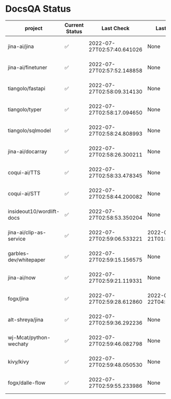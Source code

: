 # DocsQA Status

|         project         |Current Status|        Last Check        |      Last Downtime       |                      % Uptime                       |
|-------------------------|--------------|--------------------------|--------------------------|-----------------------------------------------------|
|jina-ai/jina             |✅            |2022-07-27T02:57:40.641026|None                      |100.0 (since 2022-07-20 17:11:38.421227)             |
|jina-ai/finetuner        |✅            |2022-07-27T02:57:52.148858|None                      |100.0 (since 2022-07-20 17:11:38.421227)             |
|tiangolo/fastapi         |✅            |2022-07-27T02:58:09.314130|None                      |100.0 (since 2022-07-20 17:11:38.421227)             |
|tiangolo/typer           |✅            |2022-07-27T02:58:17.094650|None                      |100.0 (since 2022-07-20 17:11:38.421227)             |
|tiangolo/sqlmodel        |✅            |2022-07-27T02:58:24.808993|None                      |100.0 (since 2022-07-20 17:11:38.421227)             |
|jina-ai/docarray         |✅            |2022-07-27T02:58:26.300211|None                      |100.0 (since 2022-07-20 17:11:38.421227)             |
|coqui-ai/TTS             |✅            |2022-07-27T02:58:33.478345|None                      |100.0 (since 2022-07-20 17:11:38.421227)             |
|coqui-ai/STT             |✅            |2022-07-27T02:58:44.200082|None                      |100.0 (since 2022-07-20 17:11:38.421227)             |
|insideout10/wordlift-docs|✅            |2022-07-27T02:58:53.350204|None                      |100.0 (since 2022-07-20 17:11:38.421227)             |
|jina-ai/clip-as-service  |✅            |2022-07-27T02:59:06.533221|2022-07-21T01:43:26.228623|12.880163413527008 (since 2022-07-20 17:11:38.421227)|
|garbles-dev/whitepaper   |✅            |2022-07-27T02:59:15.156575|None                      |100.0 (since 2022-07-22 05:15:25.212266)             |
|jina-ai/now              |✅            |2022-07-27T02:59:21.119331|None                      |100.0 (since 2022-07-20 17:11:38.421227)             |
|fogx/jina                |✅            |2022-07-27T02:59:28.612860|2022-07-22T04:27:22.362299|92.51204990076552 (since 2022-07-20 17:11:38.421227) |
|alt-shreya/jina          |✅            |2022-07-27T02:59:36.292236|None                      |100.0 (since 2022-07-20 17:11:38.421227)             |
|wj-Mcat/python-wechaty   |✅            |2022-07-27T02:59:46.082798|None                      |100.0 (since 2022-07-20 17:11:38.421227)             |
|kivy/kivy                |✅            |2022-07-27T02:59:48.050530|None                      |100.0 (since 2022-07-20 17:11:38.421227)             |
|fogx/dalle-flow          |✅            |2022-07-27T02:59:55.233986|None                      |100.0 (since 2022-07-20 17:11:38.421227)             |
